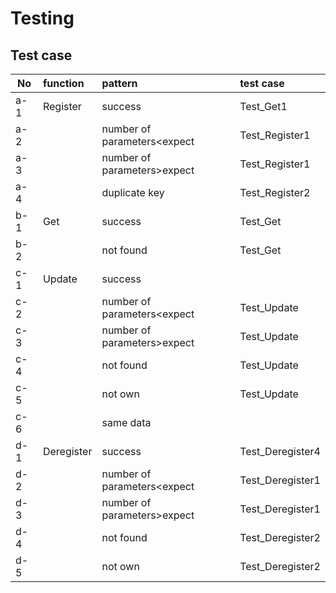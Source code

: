 # Testing

## Test case

|No|function|pattern|test case|
|---|:--|:--|:--|
|a-1|Register|success|Test_Get1|
|a-2||number of parameters<expect|Test_Register1|
|a-3||number of parameters>expect|Test_Register1|
|a-4||duplicate key|Test_Register2|
|b-1|Get|success|Test_Get|
|b-2||not found|Test_Get|
|c-1|Update|success||
|c-2||number of parameters<expect|Test_Update|
|c-3||number of parameters>expect|Test_Update|
|c-4||not found|Test_Update|
|c-5||not own|Test_Update|
|c-6||same data||
|d-1|Deregister|success|Test_Deregister4|
|d-2||number of parameters<expect|Test_Deregister1|
|d-3||number of parameters>expect|Test_Deregister1|
|d-4||not found|Test_Deregister2|
|d-5||not own|Test_Deregister2|
